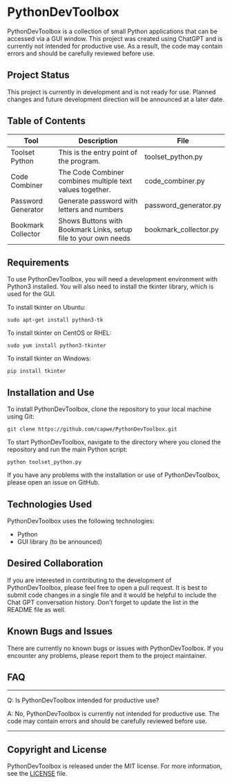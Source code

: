 # PythonDevToolbox

PythonDevToolbox is a collection of small Python applications that can be accessed via a GUI window. This project was created using ChatGPT and is currently not intended for productive use. As a result, the code may contain errors and should be carefully reviewed before use.

## Project Status

This project is currently in development and is not ready for use. Planned changes and future development direction will be announced at a later date.


## Table of Contents

| Tool               | Description                                                     | File          |
|--------------------|-----------------------------------------------------------------|---------------|
| Toolset Python     | This is the entry point of the program.                         | toolset_python.py |
| Code Combiner      | The Code Combiner combines multiple text values together.       | code_combiner.py |
| Password Generator | Generate password with letters and numbers                      | password_generator.py |
| Bookmark Collector | Shows Buttons with Bookmark Links, setup file to your own needs | bookmark_collector.py |








## Requirements

To use PythonDevToolbox, you will need a development environment with Python3 installed. You will also need to install the tkinter library, which is used for the GUI.

To install tkinter on Ubuntu:

`sudo apt-get install python3-tk`


To install tkinter on CentOS or RHEL:

`sudo yum install python3-tkinter`


To install tkinter on Windows:

`pip install tkinter`


## Installation and Use

To install PythonDevToolbox, clone the repository to your local machine using Git:

`git clone https://github.com/capwe/PythonDevToolbox.git`


To start PythonDevToolbox, navigate to the directory where you cloned the repository and run the main Python script:

`python toolset_python.py`


If you have any problems with the installation or use of PythonDevToolbox, please open an issue on GitHub.

## Technologies Used

PythonDevToolbox uses the following technologies:

- Python
- GUI library (to be announced)

## Desired Collaboration

If you are interested in contributing to the development of PythonDevToolbox, please feel free to open a pull request. It is best to submit code changes in a single file and it would be helpful to include the Chat GPT conversation history. Don't forget to update the list in the README file as well.

## Known Bugs and Issues

There are currently no known bugs or issues with PythonDevToolbox. If you encounter any problems, please report them to the project maintainer.

## FAQ

---

Q: Is PythonDevToolbox intended for productive use? 

A: No, PythonDevToolbox is currently not intended for productive use. The code may contain errors and should be carefully reviewed before use.

---

## Copyright and License

PythonDevToolbox is released under the MIT license. For more information, see the [LICENSE](LICENSE) file.
